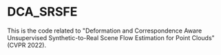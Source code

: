 # DCA_SRSFE
This is the code related to "Deformation and Correspondence Aware Unsupervised Synthetic-to-Real Scene Flow Estimation for Point Clouds" (CVPR 2022).
